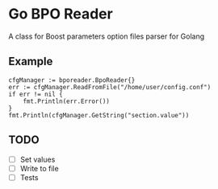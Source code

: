 # Go BPO Reader
A class for Boost parameters option files parser for Golang

## Example
```
cfgManager := bporeader.BpoReader{}
err := cfgManager.ReadFromFile("/home/user/config.conf")
if err != nil {
    fmt.Println(err.Error())
}
fmt.Println(cfgManager.GetString("section.value"))
```

## TODO
- [ ] Set values
- [ ] Write to file
- [ ] Tests